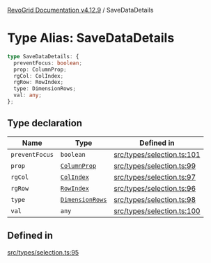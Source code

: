 [RevoGrid Documentation v4.12.9](README.md) / SaveDataDetails

# Type Alias: SaveDataDetails

```ts
type SaveDataDetails: {
  preventFocus: boolean;
  prop: ColumnProp;
  rgCol: ColIndex;
  rgRow: RowIndex;
  type: DimensionRows;
  val: any;
};
```

## Type declaration

| Name | Type | Defined in |
| ------ | ------ | ------ |
| `preventFocus` | `boolean` | [src/types/selection.ts:101](https://github.com/revolist/revogrid/blob/5b626b1ece93ea60f82047d059b8a2635455feb4/src/types/selection.ts#L101) |
| `prop` | [`ColumnProp`](TypeAlias.ColumnProp.md) | [src/types/selection.ts:99](https://github.com/revolist/revogrid/blob/5b626b1ece93ea60f82047d059b8a2635455feb4/src/types/selection.ts#L99) |
| `rgCol` | [`ColIndex`](TypeAlias.ColIndex.md) | [src/types/selection.ts:97](https://github.com/revolist/revogrid/blob/5b626b1ece93ea60f82047d059b8a2635455feb4/src/types/selection.ts#L97) |
| `rgRow` | [`RowIndex`](TypeAlias.RowIndex.md) | [src/types/selection.ts:96](https://github.com/revolist/revogrid/blob/5b626b1ece93ea60f82047d059b8a2635455feb4/src/types/selection.ts#L96) |
| `type` | [`DimensionRows`](TypeAlias.DimensionRows.md) | [src/types/selection.ts:98](https://github.com/revolist/revogrid/blob/5b626b1ece93ea60f82047d059b8a2635455feb4/src/types/selection.ts#L98) |
| `val` | `any` | [src/types/selection.ts:100](https://github.com/revolist/revogrid/blob/5b626b1ece93ea60f82047d059b8a2635455feb4/src/types/selection.ts#L100) |

## Defined in

[src/types/selection.ts:95](https://github.com/revolist/revogrid/blob/5b626b1ece93ea60f82047d059b8a2635455feb4/src/types/selection.ts#L95)
